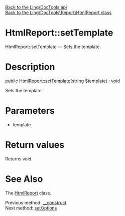 [Back to the Ling/DocTools api](https://github.com/lingtalfi/DocTools/blob/master/doc/api/Ling/DocTools.md)<br>
[Back to the Ling\DocTools\Report\HtmlReport class](https://github.com/lingtalfi/DocTools/blob/master/doc/api/Ling/DocTools/Report/HtmlReport.md)


HtmlReport::setTemplate
================



HtmlReport::setTemplate — Sets the template.




Description
================


public [HtmlReport::setTemplate](https://github.com/lingtalfi/DocTools/blob/master/doc/api/Ling/DocTools/Report/HtmlReport/setTemplate.md)(string $template) : void




Sets the template.




Parameters
================


- template

    


Return values
================

Returns void.








See Also
================

The [HtmlReport](https://github.com/lingtalfi/DocTools/blob/master/doc/api/Ling/DocTools/Report/HtmlReport.md) class.

Previous method: [__construct](https://github.com/lingtalfi/DocTools/blob/master/doc/api/Ling/DocTools/Report/HtmlReport/__construct.md)<br>Next method: [setOptions](https://github.com/lingtalfi/DocTools/blob/master/doc/api/Ling/DocTools/Report/HtmlReport/setOptions.md)<br>

